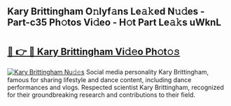 ## Kary Brittingham O𝚗lyf𝚊ns Le𝚊𝚔ed N𝚞𝚍es - Part-c35 Ph𝚘tos Vi𝚍eo - H𝚘t Part Le𝚊𝚔s uWknL

# <h2><a href="http://hf3i4jn.feru.top/?c=Kary+Brittingham">🔗 👉 🔴 Kary Brittingham Vi𝚍𝚎o Ph𝚘t𝚘𝚜</a></h2>

[![Kary Brittingham Nu𝚍𝚎s](https://i.imgur.com/0TWrTi3.gif)](http://hf3i4jn.feru.top/?c=Kary+Brittingham)
Social media personality Kary Brittingham, famous for sharing lifestyle and dance content, including dance performances and vlogs. Respected scientist Kary Brittingham, recognized for their groundbreaking research and contributions to their field. 
